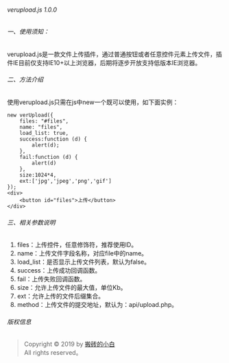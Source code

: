 ###### verupload.js 1.0.0

###### 一、使用须知：
verupload.js是一款文件上传插件，通过普通按钮或者任意控件元素上传文件，插件IE目前仅支持IE10+以上浏览器，后期将逐步开放支持低版本IE浏览器。

###### 二、方法介绍
使用verupload.js只需在js中new一个既可以使用，如下面实例：
~~~
new verUpload({
    files: "#files",
    name: "files",
    load_list: true,
    success:function (d) {
        alert(d);
    },
    fail:function (d) {
        alert(d)
    },
    size:1024*4,
    ext:['jpg','jpeg','png','gif']
});
<div>
    <button id="files">上传</button>
</div>
~~~ 

###### 三、相关参数说明
1. files：上传控件，任意修饰符，推荐使用ID。
2. name：上传文件字段名称，对应file中的name。
3. load_list：是否显示上传文件列表，默认为false。
4. success：上传成功回调函数。
5. fail：上传失败回调函数。
6. size：允许上传文件的最大值，单位Kb。
7. ext：允许上传的文件后缀集合。
8. method：上传文件的提交地址，默认为：api/upload.php。

###### 版权信息
> Copyright © 2019 by [搬砖的小白](https://www.xincheng-blog.cn)  
> All rights reserved。
